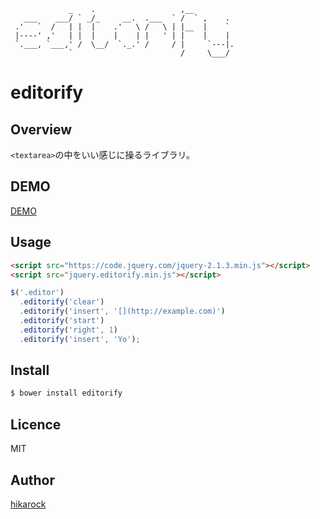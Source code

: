 ```text
             _    .                   ,__
   ___    ___/ ` _/_     __.  .___  ` /  ` ,    .
 .'   `  /   | |  |    .'   \ /   \ | |__  |    `
 |----' ,'   | |  |    |    | |   ' | |    |    |
 `.___, `___,' /  \__/  `._.' /     / |     `---|.
             `                        /     \___/
```

# editorify

## Overview

`<textarea>`の中をいい感じに操るライブラリ。

## DEMO

[DEMO](https://dl.dropboxusercontent.com/u/459142/editorify/index.html)

## Usage

```html
<script src="https://code.jquery.com/jquery-2.1.3.min.js"></script>
<script src="jquery.editorify.min.js"></script>
```

```javascript
$('.editor')
  .editorify('clear')
  .editorify('insert', '[](http://example.com)')
  .editorify('start')
  .editorify('right', 1)
  .editorify('insert', 'Yo');
```

## Install

```bash
$ bower install editorify
```

## Licence

MIT

## Author

[hikarock](https://github.com/hikarock)

